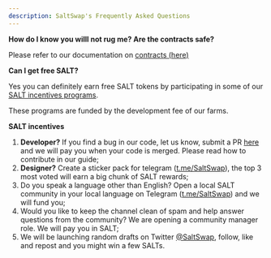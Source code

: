 ```yaml
---
description: SaltSwap's Frequently Asked Questions
---
```


**How do I know you willl not rug me? Are the contracts safe?**

Please refer to our documentation on [contracts \(here\)](core-products/contracts.md)

**Can I get free SALT?**

Yes you can definitely earn free SALT tokens by participating in some of our [SALT incentives programs](community-social/incentives.md).

These programs are funded by the development fee of our farms.

**SALT incentives**

1. **Developer?** If you find a bug in our code, let us know, submit a PR [here](https://github.com/saltswap) and we will pay you when your code is merged. Please read how to contribute in our guide;
2. **Designer?** Create a sticker pack for telegram ([t.me/SaltSwap](https://t.me/SaltSwap)), the top 3 most voted will earn a big chunk of SALT rewards;
3. Do you speak a language other than English? Open a local SALT community in your local language on Telegram ([t.me/SaltSwap](https://t.me/SaltSwap)) and we will fund you;
4. Would you like to keep the channel clean of spam and help answer questions from the community? We are opening a community manager role. We will pay you in SALT;
5. We will be launching random drafts on Twitter [@SaltSwap](https://twitter.com/SaltSwap), follow, like and repost and you might win a few SALTs.
